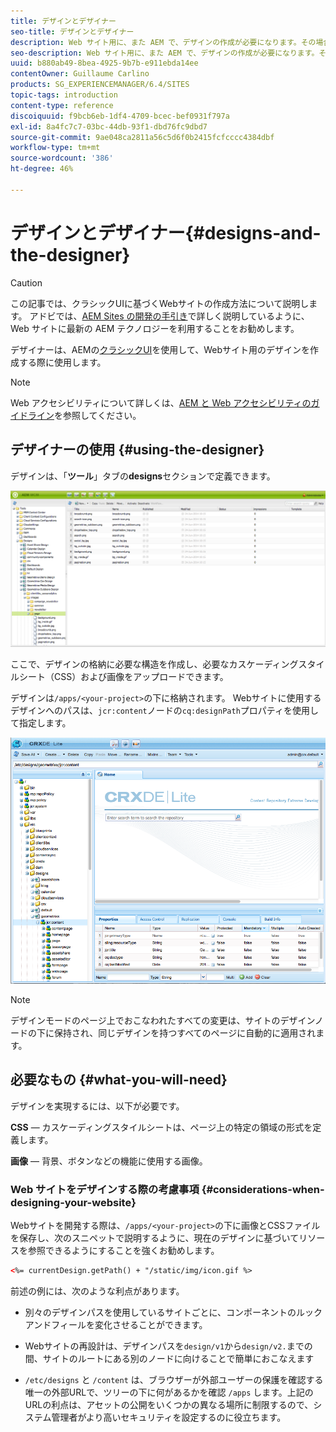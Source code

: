 ```yaml
---
title: デザインとデザイナー
seo-title: デザインとデザイナー
description: Web サイト用に、また AEM で、デザインの作成が必要になります。その場合はデザイナーを使用します
seo-description: Web サイト用に、また AEM で、デザインの作成が必要になります。その場合はデザイナーを使用します
uuid: b880ab49-8bea-4925-9b7b-e911ebda14ee
contentOwner: Guillaume Carlino
products: SG_EXPERIENCEMANAGER/6.4/SITES
topic-tags: introduction
content-type: reference
discoiquuid: f9bcb6eb-1df4-4709-bcec-bef0931f797a
exl-id: 8a4fc7c7-03bc-44db-93f1-dbd76fc9dbd7
source-git-commit: 9ae048ca2811a56c5d6f0b2415fcfcccc4384dbf
workflow-type: tm+mt
source-wordcount: '386'
ht-degree: 46%

---
```


# デザインとデザイナー{#designs-and-the-designer}

>[!CAUTION]
>
>この記事では、クラシックUIに基づくWebサイトの作成方法について説明します。 アドビでは、[AEM Sites の開発の手引き](/help/sites-developing/getting-started.md)で詳しく説明しているように、Web サイトに最新の AEM テクノロジーを利用することをお勧めします。

デザイナーは、AEMの[クラシックUI](/help/release-notes/touch-ui-features-status.md)を使用して、Webサイト用のデザインを作成する際に使用します。

>[!NOTE]
>
>Web アクセシビリティについて詳しくは、[AEM と Web アクセシビリティのガイドライン](/help/managing/web-accessibility.md)を参照してください。

## デザイナーの使用  {#using-the-designer}

デザインは、「**ツール**」タブの&#x200B;**designs**&#x200B;セクションで定義できます。

![screen_shot_2012-02-01at30237pm](assets/screen_shot_2012-02-01at30237pm.png)

ここで、デザインの格納に必要な構造を作成し、必要なカスケーディングスタイルシート（CSS）および画像をアップロードできます。

デザインは`/apps/<your-project>`の下に格納されます。 Webサイトに使用するデザインへのパスは、`jcr:content`ノードの`cq:designPath`プロパティを使用して指定します。

![chlimage_1-74](assets/chlimage_1-74.png)

>[!NOTE]
>
>デザインモードのページ上でおこなわれたすべての変更は、サイトのデザインノードの下に保持され、同じデザインを持つすべてのページに自動的に適用されます。

## 必要なもの  {#what-you-will-need}

デザインを実現するには、以下が必要です。

**CSS**  — カスケーディングスタイルシートは、ページ上の特定の領域の形式を定義します。

**画像**  — 背景、ボタンなどの機能に使用する画像。

### Web サイトをデザインする際の考慮事項 {#considerations-when-designing-your-website}

Webサイトを開発する際は、`/apps/<your-project>`の下に画像とCSSファイルを保存し、次のスニペットで説明するように、現在のデザインに基づいてリソースを参照できるようにすることを強くお勧めします。

```xml
<%= currentDesign.getPath() + "/static/img/icon.gif %>
```

前述の例には、次のような利点があります。

* 別々のデザインパスを使用しているサイトごとに、コンポーネントのルックアンドフィールを変化させることができます。
* Webサイトの再設計は、デザインパスを`design/v1`から`design/v2.`までの間、サイトのルートにある別のノードに向けることで簡単におこなえます

* `/etc/designs` と `/content` は、ブラウザーが外部ユーザーの保護を確認する唯一の外部URLで、ツリーの下に何があるかを確認 `/apps` します。上記のURLの利点は、アセットの公開をいくつかの異なる場所に制限するので、システム管理者がより高いセキュリティを設定するのに役立ちます。
